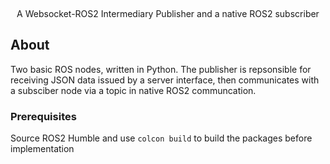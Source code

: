 <a id="readme-top"></a>

<!-- PROJECT TITLE -->
<br />
<div align="center">
  <p align="center">
    A Websocket-ROS2 Intermediary Publisher and a native ROS2 subscriber
    <br />
  </p>
</div>


<!-- ABOUT THE PROJECT -->
## About
Two basic ROS nodes, written in Python. The publisher is repsonsible for receiving JSON data issued by a server interface, then communicates with a subsciber node via a topic in native ROS2 communcation.

### Prerequisites
Source ROS2 Humble and use `colcon build` to build the packages before implementation













